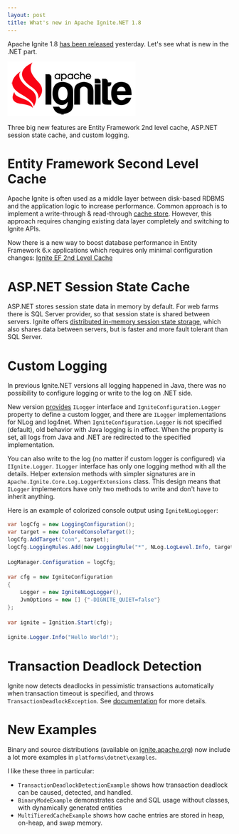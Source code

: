 ```yaml
---
layout: post
title: What's new in Apache Ignite.NET 1.8
---
```


Apache Ignite 1.8 [has been released](https://ignite.apache.org/news.html#release-1.8.0) yesterday. Let's see what is new in the .NET part.

![ignite logo](../images/ignite_logo.png)

Three big new features are Entity Framework 2nd level cache, ASP.NET session state cache, and custom logging.

# Entity Framework Second Level Cache

Apache Ignite is often used as a middle layer between disk-based RDBMS and the application logic to increase performance.
Common approach is to implement a write-through & read-through [cache store](https://ptupitsyn.github.io/Entity-Framework-Cache-Store/).
However, this approach requires changing existing data layer completely and switching to Ignite APIs.

Now there is a new way to boost database performance in Entity Framework 6.x applications which requires only minimal configuration changes:
[Ignite EF 2nd Level Cache](https://apacheignite-net.readme.io/docs/entity-framework-second-level-cache)

# ASP.NET Session State Cache

ASP.NET stores session state data in memory by default.
For web farms there is SQL Server provider, so that session state is shared between servers.
Ignite offers [distributed in-memory session state storage](https://apacheignite-net.readme.io/docs/aspnet-session-state-caching),
which also shares data between servers, but is faster and more fault tolerant than SQL Server.

# Custom Logging

In previous Ignite.NET versions all logging happened in Java, there was no possibility to configure logging or write to the log on .NET side.

New version [provides](https://apacheignite-net.readme.io/docs/logging) `ILogger` interface and `IgniteConfiguration.Logger` property to define a custom logger,
and there are `ILogger` implementations for NLog and log4net.
When `IgniteConfiguration.Logger` is not specified (default), old behavior with Java logging is in effect.
When the property is set, all logs from Java and .NET are redirected to the specified implementation.

You can also write to the log (no matter if custom logger is configured) via `IIgnite.Logger`.
`ILogger` interface has only one logging method with all the details.
Helper extension methods with simpler signatures are in `Apache.Ignite.Core.Log.LoggerExtensions` class.
This design means that `ILogger` implementors have only two methods to write and don't have to inherit anything.

Here is an example of colorized console output using `IgniteNLogLogger`:

```cs
var logCfg = new LoggingConfiguration();
var target = new ColoredConsoleTarget();
logCfg.AddTarget("con", target);
logCfg.LoggingRules.Add(new LoggingRule("*", NLog.LogLevel.Info, target));

LogManager.Configuration = logCfg;

var cfg = new IgniteConfiguration
{
    Logger = new IgniteNLogLogger(),
    JvmOptions = new [] {"-DIGNITE_QUIET=false"}
};

var ignite = Ignition.Start(cfg);

ignite.Logger.Info("Hello World!");
```

# Transaction Deadlock Detection

Ignite now detects deadlocks in pessimistic transactions automatically when transaction timeout is specified, and throws `TransactionDeadlockException`.
See [documentation](https://apacheignite-net.readme.io/docs/transactions#deadlock-detection-in-pessimistic-transactions) for more details.

# New Examples

Binary and source distributions (available on [ignite.apache.org](https://ignite.apache.org/download.cgi#binaries))
now include a lot more examples in `platforms\dotnet\examples`.

I like these three in particular:

* `TransactionDeadlockDetectionExample` shows how transaction deadlock can be caused, detected, and handled.
* `BinaryModeExample` demonstrates cache and SQL usage without classes, with dynamically generated entities
* `MultiTieredCacheExample` shows how cache entries are stored in heap, on-heap, and swap memory.
